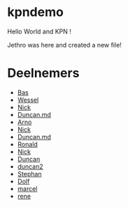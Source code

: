# kpndemo

Hello World and KPN !

Jethro was here and created a new file!

# Deelnemers

* [Bas](Bas.md)
* [Wessel](wessel.md)
* [Nick](Nick.md)
* [Duncan.md](Duncan.md)
* [Arno](Arno.md)
* [Nick](Nick.md)
* [Duncan.md](Duncan.md)
* [Ronald](ronald.md)
* [Nick](Nick.md)
* [Duncan](Duncan.md)
* [duncan2](duncan2.md)
* [Stephan](Stephan.md)
* [Dolf](dolf.md)
* [marcel](marcel.md)
* [rene](ReneWilms.md)
